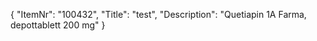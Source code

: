 {
  "ItemNr": "100432",
  "Title": "test",
  "Description": "Quetiapin 1A Farma, depottablett 200 mg"
}